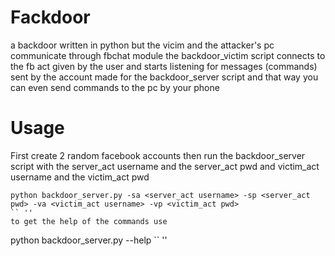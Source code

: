 # Fackdoor
a backdoor written in python but the vicim and the attacker's pc communicate through fbchat module 
the backdoor_victim script connects to the fb act given by the user and starts listening for messages (commands) sent by the account made for the backdoor_server script and that way you can even send commands to the pc by your phone 

# Usage
First create 2 random facebook accounts
then run the backdoor_server script with the server_act username and the server_act pwd
and victim_act username and the victim_act pwd

```
python backdoor_server.py -sa <server_act username> -sp <server_act pwd> -va <victim_act username> -vp <victim_act pwd>
`` ''
to get the help of the commands use
```
python backdoor_server.py --help
`` ''
